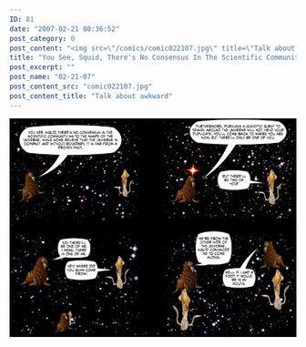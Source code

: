 ```yaml
---
ID: 81
date: "2007-02-21 08:36:52"
post_category: 0
post_content: "<img src=\"/comics/comic022107.jpg\" title=\"Talk about awkward\"/>"
title: "You See, Squid, There's No Consensus In The Scientific Community..."
post_excerpt: ""
post_name: "02-21-07"
post_content_src: "comic022107.jpg"
post_content_title: "Talk about awkward"
---
```



[![Talk about awkward](/comics-hi-res/comic022107.jpg)](/comics-hi-res/comic022107.jpg)
